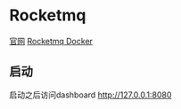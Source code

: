 # Rocketmq 
[官网](https://rocketmq.apache.org/zh/docs)
[Rocketmq Docker](https://github.com/apache/rocketmq-docker)

## 启动
启动之后访问dashboard http://127.0.0.1:8080